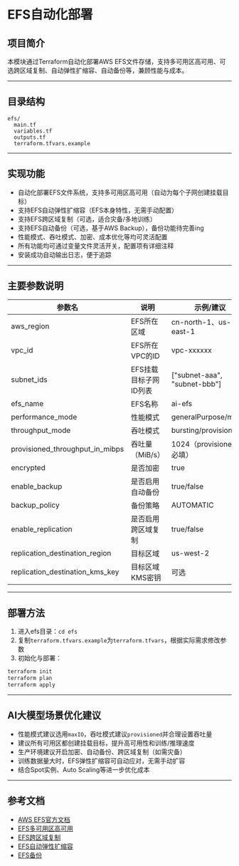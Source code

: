 # EFS自动化部署

## 项目简介
本模块通过Terraform自动化部署AWS EFS文件存储，支持多可用区高可用、可选跨区域复制、自动弹性扩缩容、自动备份等，兼顾性能与成本。

---

## 目录结构
```
efs/
  main.tf
  variables.tf
  outputs.tf
  terraform.tfvars.example
```

---

## 实现功能
- 自动化部署EFS文件系统，支持多可用区高可用（自动为每个子网创建挂载目标）
- 支持EFS自动弹性扩缩容（EFS本身特性，无需手动配置）
- 支持EFS跨区域复制（可选，适合灾备/多地训练）
- 支持EFS自动备份（可选，基于AWS Backup），备份功能待完善ing
- 性能模式、吞吐模式、加密、成本优化等均可灵活配置
- 所有功能均可通过变量文件灵活开关，配置项有详细注释
- 安装成功自动输出日志，便于追踪

---

## 主要参数说明
| 参数名 | 说明 | 示例/建议 |
|--------|------|-----------|
| aws_region | EFS所在区域 | cn-north-1、us-east-1 |
| vpc_id | EFS所在VPC的ID | vpc-xxxxxx |
| subnet_ids | EFS挂载目标子网ID列表 | ["subnet-aaa", "subnet-bbb"] |
| efs_name | EFS名称 | ai-efs |
| performance_mode | 性能模式 | generalPurpose/maxIO |
| throughput_mode | 吞吐模式 | bursting/provisioned |
| provisioned_throughput_in_mibps | 吞吐量（MiB/s） | 1024（provisioned时必填） |
| encrypted | 是否加密 | true |
| enable_backup | 是否启用自动备份 | true/false |
| backup_policy | 备份策略 | AUTOMATIC |
| enable_replication | 是否启用跨区域复制 | true/false |
| replication_destination_region | 目标区域 | us-west-2 |
| replication_destination_kms_key | 目标区域KMS密钥 | 可选 |

---

## 部署方法
1. 进入efs目录：`cd efs`
2. 复制`terraform.tfvars.example`为`terraform.tfvars`，根据实际需求修改参数
3. 初始化与部署：
```sh
terraform init
terraform plan
terraform apply
```

---

## AI大模型场景优化建议
- 性能模式建议选用`maxIO`，吞吐模式建议`provisioned`并合理设置吞吐量
- 建议所有可用区都创建挂载目标，提升高可用性和训练/推理速度
- 生产环境建议开启加密、自动备份、跨区域复制（如需灾备）
- 训练数据量大时，EFS弹性扩缩容可自动应对，无需手动扩容
- 结合Spot实例、Auto Scaling等进一步优化成本

---

## 参考文档
- [AWS EFS官方文档](https://docs.aws.amazon.com/efs/latest/ug/whatisefs.html)
- [EFS多可用区高可用](https://docs.aws.amazon.com/efs/latest/ug/mount-targets.html)
- [EFS跨区域复制](https://docs.aws.amazon.com/efs/latest/ug/efs-replication.html)
- [EFS自动弹性扩缩容](https://docs.aws.amazon.com/efs/latest/ug/performance.html)
- [EFS备份](https://docs.aws.amazon.com/efs/latest/ug/awsbackup.html)